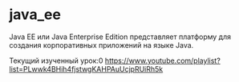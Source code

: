 # java_ee
Java EE или Java Enterprise Edition представляет платформу для создания корпоративных приложений на языке Java. <br />

Текущий изученный урок:0
https://www.youtube.com/playlist?list=PLwwk4BHih4fjstwgKAHPAuUcjpRUiRh5k